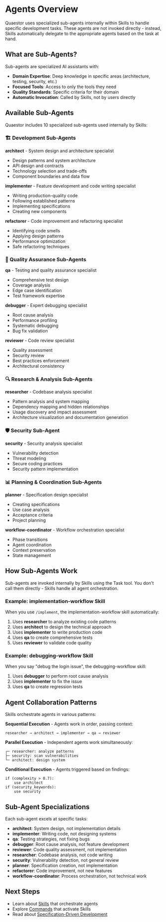 # Agents Overview

Quaestor uses specialized sub-agents internally within Skills to handle specific development tasks. These agents are not invoked directly - instead, Skills automatically delegate to the appropriate agents based on the task at hand.

## What are Sub-Agents?

Sub-agents are specialized AI assistants with:
- **Domain Expertise**: Deep knowledge in specific areas (architecture, testing, security, etc.)
- **Focused Tools**: Access to only the tools they need
- **Quality Standards**: Specific criteria for their domain
- **Automatic Invocation**: Called by Skills, not by users directly

## Available Sub-Agents

Quaestor includes 10 specialized sub-agents used internally by Skills:

### 🏗️ Development Sub-Agents

**architect** - System design and architecture specialist
- Design patterns and system architecture
- API design and contracts
- Technology selection and trade-offs
- Component boundaries and data flow

**implementer** - Feature development and code writing specialist
- Writing production-quality code
- Following established patterns
- Implementing specifications
- Creating new components

**refactorer** - Code improvement and refactoring specialist
- Identifying code smells
- Applying design patterns
- Performance optimization
- Safe refactoring techniques

### 🧪 Quality Assurance Sub-Agents

**qa** - Testing and quality assurance specialist
- Comprehensive test design
- Coverage analysis
- Edge case identification
- Test framework expertise

**debugger** - Expert debugging specialist
- Root cause analysis
- Performance profiling
- Systematic debugging
- Bug fix validation

**reviewer** - Code review specialist
- Quality assessment
- Security review
- Best practices enforcement
- Architectural consistency

### 🔍 Research & Analysis Sub-Agents

**researcher** - Codebase analysis specialist
- Pattern analysis and system mapping
- Dependency mapping and hidden relationships
- Usage discovery and impact assessment
- Architecture visualization and documentation generation

### 🛡️ Security Sub-Agent

**security** - Security analysis specialist
- Vulnerability detection
- Threat modeling
- Secure coding practices
- Security pattern implementation

### 📊 Planning & Coordination Sub-Agents

**planner** - Specification design specialist
- Creating specifications
- Use case analysis
- Acceptance criteria
- Project planning

**workflow-coordinator** - Workflow orchestration specialist
- Phase transitions
- Agent coordination
- Context preservation
- State management

## How Sub-Agents Work

Sub-agents are invoked internally by Skills using the Task tool. You don't call them directly - Skills handle all agent orchestration.

### Example: implementation-workflow Skill

When you use `/implement`, the implementation-workflow skill automatically:

1. Uses **researcher** to analyze existing code patterns
2. Uses **architect** to design the technical approach
3. Uses **implementer** to write production code
4. Uses **qa** to create comprehensive tests
5. Uses **reviewer** to validate code quality

### Example: debugging-workflow Skill

When you say "debug the login issue", the debugging-workflow skill:

1. Uses **debugger** to perform root cause analysis
2. Uses **implementer** to fix the issue
3. Uses **qa** to create regression tests

## Agent Collaboration Patterns

Skills orchestrate agents in various patterns:

**Sequential Execution** - Agents work in order, passing context:
```
researcher → architect → implementer → qa → reviewer
```

**Parallel Execution** - Independent agents work simultaneously:
```
┌─ researcher: analyze patterns
├─ security: scan vulnerabilities
└─ architect: design system
```

**Conditional Execution** - Agents triggered based on findings:
```
if (complexity > 0.7):
    use architect
if (security_keywords):
    use security
```

## Sub-Agent Specializations

Each sub-agent excels at specific tasks:
- **architect**: System design, not implementation details
- **implementer**: Writing code, not designing systems
- **qa**: Testing strategies, not fixing bugs
- **debugger**: Root cause analysis, not feature development
- **reviewer**: Code quality assessment, not implementation
- **researcher**: Codebase analysis, not code writing
- **security**: Vulnerability detection, not general review
- **planner**: Specification creation, not implementation
- **refactorer**: Code improvement, not new features
- **workflow-coordinator**: Process orchestration, not technical work

## Next Steps

- Learn about [Skills](../skills/overview.md) that orchestrate agents
- Explore [Commands](../commands/plan.md) that activate Skills
- Read about [Specification-Driven Development](../specs/overview.md)